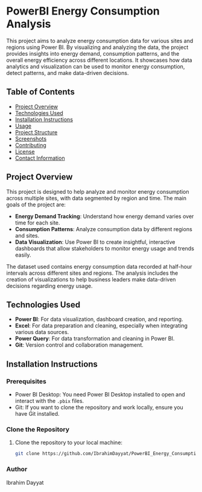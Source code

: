 # PowerBI Energy Consumption Analysis

This project aims to analyze energy consumption data for various sites and regions using Power BI. By visualizing and analyzing the data, the project provides insights into energy demand, consumption patterns, and the overall energy efficiency across different locations. It showcases how data analytics and visualization can be used to monitor energy consumption, detect patterns, and make data-driven decisions.

## Table of Contents
- [Project Overview](#project-overview)
- [Technologies Used](#technologies-used)
- [Installation Instructions](#installation-instructions)
- [Usage](#usage)
- [Project Structure](#project-structure)
- [Screenshots](#screenshots)
- [Contributing](#contributing)
- [License](#license)
- [Contact Information](#contact-information)

## Project Overview

This project is designed to help analyze and monitor energy consumption across multiple sites, with data segmented by region and time. The main goals of the project are:
- **Energy Demand Tracking**: Understand how energy demand varies over time for each site.
- **Consumption Patterns**: Analyze consumption data by different regions and sites.
- **Data Visualization**: Use Power BI to create insightful, interactive dashboards that allow stakeholders to monitor energy usage and trends easily.

The dataset used contains energy consumption data recorded at half-hour intervals across different sites and regions. The analysis includes the creation of visualizations to help business leaders make data-driven decisions regarding energy usage.

## Technologies Used

- **Power BI**: For data visualization, dashboard creation, and reporting.
- **Excel**: For data preparation and cleaning, especially when integrating various data sources.
- **Power Query**: For data transformation and cleaning in Power BI.
- **Git**: Version control and collaboration management.

## Installation Instructions

### Prerequisites
- Power BI Desktop: You need Power BI Desktop installed to open and interact with the `.pbix` files.
- Git: If you want to clone the repository and work locally, ensure you have Git installed.

### Clone the Repository
1. Clone the repository to your local machine:
   ```bash
   git clone https://github.com/IbrahimDayyat/PowerBI_Energy_Consumption_analysis.git

### Author
Ibrahim Dayyat

